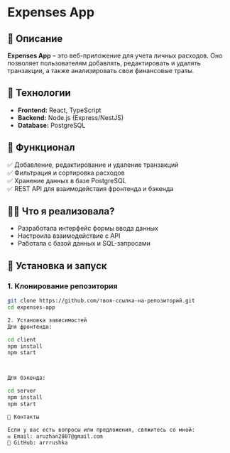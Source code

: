# Expenses App  

## 📌 Описание  
**Expenses App** – это веб-приложение для учета личных расходов. Оно позволяет пользователям добавлять, редактировать и удалять транзакции, а также анализировать свои финансовые траты.  

## 🚀 Технологии  
- **Frontend:** React, TypeScript  
- **Backend:** Node.js (Express/NestJS)  
- **Database:** PostgreSQL  

## 🔧 Функционал  
✅ Добавление, редактирование и удаление транзакций  
✅ Фильтрация и сортировка расходов  
✅ Хранение данных в базе PostgreSQL  
✅ REST API для взаимодействия фронтенда и бэкенда  

## 👩‍💻 Что я реализовала?  
- Разработала интерфейс формы ввода данных  
- Настроила взаимодействие с API  
- Работала с базой данных и SQL-запросами  

## 📂 Установка и запуск  

### 1. Клонирование репозитория  
```bash
git clone https://github.com/твоя-ссылка-на-репозиторий.git
cd expenses-app

2. Установка зависимостей
Для фронтенда:

cd client
npm install
npm start



Для бэкенда:

cd server
npm install
npm start

📌 Контакты

Если у вас есть вопросы или предложения, свяжитесь со мной:
✉️ Email: aruzhan2807@gmail.com
🔗 GitHub: arrrushka
